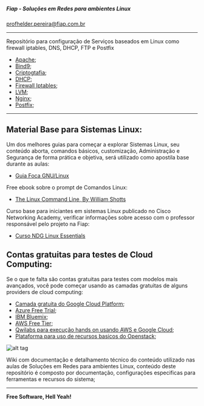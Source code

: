 ##### Fiap - Soluções em Redes para ambientes Linux
profhelder.pereira@fiap.com.br

---

Repositório para configuração de Serviços baseados em Linux como firewall iptables, DNS, DHCP, FTP e Postfix

- [Apache](https://github.com/fiap2trc/services/tree/master/Apache);
- [Bind9](https://github.com/fiap2trc/services/tree/master/Bind9);
- [Criptogtafia](https://github.com/fiap2trc/services/tree/master/Criptografia);
- [DHCP](https://github.com/fiap2trc/services/tree/master/ISC-DHCP-Server);
- [Firewall Iptables](https://github.com/fiap2trc/services/tree/master/Firewall-Iptables);
- [LVM](https://github.com/fiap2trc/services/tree/master/LVM);
- [Nginx](https://github.com/fiap2trc/services/tree/master/Nginx);
- [Postfix](https://github.com/fiap2trc/services/tree/master/Postfix);

---

## Material Base para Sistemas Linux:

Um dos melhores guias para começar a explorar Sistemas Linux, seu conteúdo aborta, comandos básicos, customização, Administração e Segurança de forma prática e objetiva, será utilizado como apostila base durante as aulas:

- [Guia Foca GNU/Linux](http://www.guiafoca.org/)


Free ebook sobre o prompt de Comandos Linux:

- [The Linux Command Line, By William Shotts](http://linuxcommand.org/tlcl.php)

Curso base para iniciantes em sistemas Linux publicado no Cisco Networking Academy, verificar informações sobre acesso com o professor responsável pelo projeto na Fiap:

- [Curso NDG Linux Essentials](https://www.netacad.com/pt/courses/ndg-linux-essentials/)


## Contas gratuitas para testes de Cloud Computing:

Se o que te falta são contas gratuitas para testes com modelos mais avançados, você pode começar usando as camadas gratuitas de alguns providers de cloud computing:

 - [Camada gratuita do Google Cloud Platform](https://cloud.google.com/free/?hl=pt-br);
 - [Azure Free Trial](https://azure.microsoft.com/en-us/offers/ms-azr-0044p/);
 - [IBM Bluemix](https://ibm.onthehub.com/);
 - [AWS Free Tier](https://aws.amazon.com/free/);
 - [Qwilabs para execução hands on usando AWS e Google Cloud](https://qwiklabs.com/?locale=pt_BR);
 - [Plataforma para uso de recursos basicos do Openstack](http://trystack.org/);


![alt tag](https://raw.githubusercontent.com/wiki/fiap2trc/Linux/images/linux_penguin.gif)

Wiki com documentação e detalhamento técnico do conteúdo utilizado nas aulas de Soluções em Redes para ambientes Linux, conteúdo deste repositório é composto por documentação, configurações especificas para ferramentas e recursos do sistema;


----

**Free Software, Hell Yeah!**
